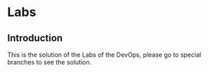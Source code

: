 # Labs

## Introduction
This is the solution of the Labs of the DevOps, please go to special branches to see the solution.